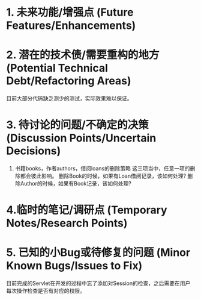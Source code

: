 # 1. 未来功能/增强点 (Future Features/Enhancements)

# 2. 潜在的技术债/需要重构的地方 (Potential Technical Debt/Refactoring Areas)

目前大部分代码缺乏测少的测试，实际效果难以保证。

# 3. 待讨论的问题/不确定的决策 (Discussion Points/Uncertain Decisions)

1. 书籍books，作者authors，借阅loans的删除策略
这三项当中，任意一项的删除都会彼此影响。
删除Book的时候，如果有Loan借阅记录，该如何处理?
删除Author的时候，如果有Book记录，该如何处理?

# 4.临时的笔记/调研点 (Temporary Notes/Research Points)

# 5. 已知的小Bug或待修复的问题 (Minor Known Bugs/Issues to Fix)

目前完成的Servlet在开发的过程中忘了添加对Session的检查，之后需要在用户每次操作检查是否有对应的权限。



